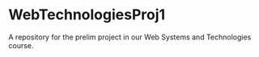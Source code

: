 # WebTechnologiesProj1
A repository for the prelim project in our Web Systems and Technologies course.
